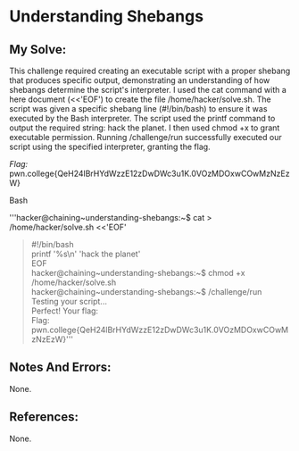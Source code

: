 # Understanding Shebangs


## My Solve:
This challenge required creating an executable script with a proper shebang that produces specific output, demonstrating an understanding of how shebangs determine the script's interpreter.
I used the cat command with a here document (<<'EOF') to create the file /home/hacker/solve.sh.
The script was given a specific shebang line (#!/bin/bash) to ensure it was executed by the Bash interpreter.
The script used the printf command to output the required string: hack the planet.
I then used chmod +x to grant executable permission.
Running /challenge/run successfully executed our script using the specified interpreter, granting the flag.

*Flag:* pwn.college{QeH24lBrHYdWzzE12zDwDWc3u1K.0VOzMDOxwCOwMzNzEzW}

Bash

'''hacker@chaining\~understanding-shebangs:\~$ cat > /home/hacker/solve.sh <<'EOF'             
> #!/bin/bash                       
> printf '%s\n' 'hack the planet'            
> EOF                 
hacker@chaining\~understanding-shebangs:\~$ chmod +x /home/hacker/solve.sh          
hacker@chaining\~understanding-shebangs:\~$ /challenge/run          
Testing your script...              
Perfect! Your flag:           
Flag: pwn.college{QeH24lBrHYdWzzE12zDwDWc3u1K.0VOzMDOxwCOwMzNzEzW}'''          


## Notes And Errors:
None.

## References:
None.







